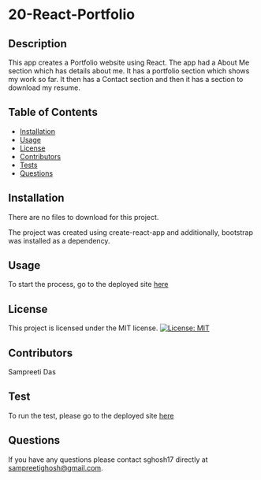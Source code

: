 # 20-React-Portfolio

## Description

This app creates a Portfolio website using React. The app had a About Me section which has details about me. It has a portfolio section which shows my work so far.
It then has a Contact section and then it has a section to download my resume.

## Table of Contents

- [Installation](#installation)
- [Usage](#usage)
- [License](#license)
- [Contributors](#contributors)
- [Tests](#tests)
- [Questions](#questions)

## Installation

There are no files to download for this project.

The project was created using create-react-app and additionally, bootstrap was installed as a dependency.

## Usage

To start the process, go to the deployed site [here](https://sghosh17.github.io/20-react-portfolio/)

## License

This project is licensed under the MIT license.
[![License: MIT](https://img.shields.io/badge/License-MIT-yellow.svg)](https://opensource.org/licenses/MIT)

## Contributors

Sampreeti Das

## Test

To run the test, please go to the deployed site [here](https://sghosh17.github.io/20-react-portfolio/)

## Questions

If you have any questions please contact sghosh17 directly at sampreetighosh@gmail.com.

